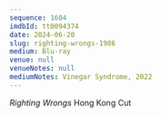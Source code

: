 ```yaml
---
sequence: 1604
imdbId: tt0094374
date: 2024-06-20
slug: righting-wrongs-1986
medium: Blu-ray
venue: null
venueNotes: null
mediumNotes: Vinegar Syndrome, 2022
---
```


_Righting Wrongs_ Hong Kong Cut
